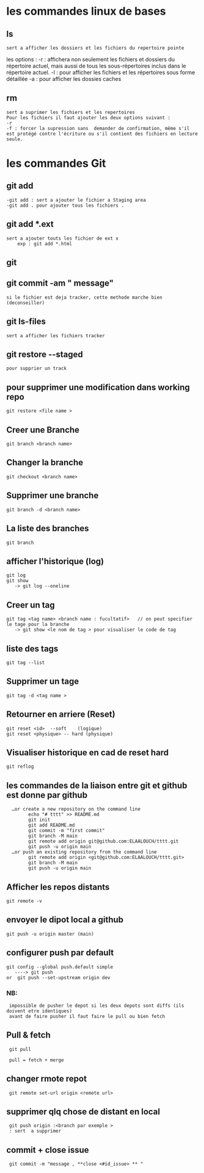 # les commandes linux de bases 
 ## ls 
    sert a afficher les dossiers et les fichiers du repertoire pointe
  les options :
    -r : affichera non seulement les fichiers et dossiers du répertoire actuel, mais aussi de tous les sous-répertoires inclus dans le    répertoire actuel.
    -l : pour afficher les fichiers et les répertoires sous forme détaillée
    -a : pour afficher les dossies caches
 ## rm 
    sert a suprimer les fichiers et les repertoires 
    Pour les fichiers il faut ajouter les deux options suivant :
    -r 
    -f : forcer la supression sans  demander de confirmation, même s'il est protégé contre l'écriture ou s'il contient des fichiers en lecture seule. 
# les commandes Git      
 ## git add 
    -git add : sert a ajouter le fichier a Staging area 
    -git add . pour ajouter tous les fichiers .
 ## git add *.ext
    sert a ajouter touts les fichier de ext x
        exp : git add *.html
 ## git       
 ## git commit -am " message"
    si le fichier est deja tracker, cette methode marche bien  (deconseiller)
 ## git ls-files 
    sert a afficher les fichiers tracker
 ## git restore --staged <files>  
    pour supprier un track   
 ## pour supprimer une modification dans working repo 
    git restore <file name >  
 ## Creer une Branche 
    git branch <branch name>
 ## Changer la branche 
    git checkout <branch name>
 ## Supprimer une branche 
    git branch -d <branch name>  
 ## La liste des branches 
    git branch 
 ## afficher l'historique (log)
    git log 
    git show 
       -> git log --oneline
 ## Creer un tag
    git tag <tag name> <branch name : fucultatif>   // on peut specifier le tage pour la branche  
       -> git show <le nom de tag > pour visualiser le code de tag     
 ## liste des tags 
    git tag --list 
 ## Supprimer un tage 
    git tag -d <tag name >  
 ## Retourner en arriere (Reset)
    git reset <id>  --soft    (logique)
    git reset <physique> -- hard (physique)
 ## Visualiser historique en cad de reset hard 
    git reflog 
 ## les commandes de la liaison entre git et github est donne par github
      …or create a new repository on the command line
            echo "# tttt" >> README.md
            git init
            git add README.md
            git commit -m "first commit"
            git branch -M main
            git remote add origin git@github.com:ELAALOUCH/tttt.git
            git push -u origin main
      …or push an existing repository from the command line
            git remote add origin <git@github.com:ELAALOUCH/tttt.git>
            git branch -M main
            git push -u origin main
 ## Afficher les repos distants
    git remote -v
 ## envoyer le dipot local a github 
    git push -u origin master (main)
 ## configurer push par default 
    git config --global push.default simple
       ----> git push 
    or  git push --set-upstream origin dev     
   
   ### NB:
     impossible de pusher le depot si les deux depots sont diffs (ils doivent etre identiques)
     avant de faire pusher il faut faire le pull ou bien fetch
 ## Pull & fetch
     git pull 
     
     pull = fetch + merge

 ## changer rmote repot 
     git remote set-url origin <remote url>  
 ## supprimer qlq chose de distant en local 
     git push origin :<branch par exemple >
     : sert  a supprimer
 ## commit + close issue
     git commit -m "message , **close <#id_issue> ** "    
